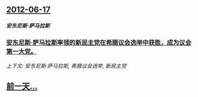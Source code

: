 ## [2012-06-17](/news/2012/06/17/index.md)

##### 安东尼斯·萨马拉斯
### [ 安东尼斯·萨马拉斯率领的新民主党在希腊议会选举中获胜，成为议会第一大党。](/news/2012/06/17/安东尼斯-萨马拉斯率领的新民主党在希腊议会选举中获胜-成为议会第一大党.md)
_上下文: 安东尼斯·萨马拉斯, 希腊议会选举, 新民主党_

## [前一天...](/news/2012/06/16/index.md)

